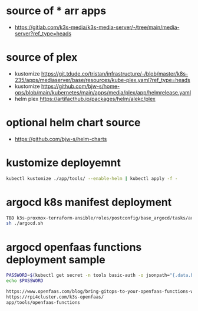# source of * arr apps
- https://gitlab.com/k3s-media/k3s-media-server/-/tree/main/media-server?ref_type=heads

# source of plex
- kustomize https://git.tdude.co/tristan/infrastructure/-/blob/master/k8s-235/apps/mediaserver/base/resources/kube-plex.yaml?ref_type=heads
- kustomize https://github.com/bjw-s/home-ops/blob/main/kubernetes/main/apps/media/plex/app/helmrelease.yaml
- helm plex https://artifacthub.io/packages/helm/alekc/plex

# optional helm chart source
- https://github.com/bjw-s/helm-charts

# kustomize deployemnt 
```bash
kubectl kustomize ./app/tools/ --enable-helm | kubectl apply -f -
```

# argocd k8s manifest deployment
```bash
TBD k3s-proxmox-terraform-ansible/roles/postconfig/base_argocd/tasks/argocd-cm.yaml 
sh ./argocd.sh
```

# argocd openfaas functions deployment sample

```bash
PASSWORD=$(kubectl get secret -n tools basic-auth -o jsonpath="{.data.basic-auth-password}" | base64 --decode; echo)
echo $PASSWORD

https://www.openfaas.com/blog/bring-gitops-to-your-openfaas-functions-with-argocd/
https://rpi4cluster.com/k3s-openfaas/
app/tools/openfaas-functions
```